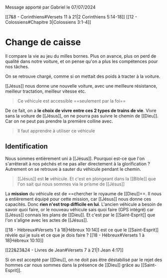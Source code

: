 Message apporté par Gabriel le 07/07/2024

[[7&8 - Corinthiens#Versets 11 à 21|2 Corinthiens 5:14-18]]
[[12 - Colossiens#Chapitre 3|Colossiens 3:1-4]]
# Change de caisse
Il compare la vie au jeu du milles bornes. Plus on avance, plus on perd de qualité dans notre voiture, et on pense qu'on a plus les compétences pour nos tâches.

On se retrouve chargé, comme si on mettait des poids à tracter à la voiture.

[[Jésus]] nous donne une nouvelle voiture, avec une meilleure résistance, meilleur tractation, meilleur vitesse etc.
> Ce véhicule est accessible ==seulement par la foi==

De ce fait, on a **le choix de vivre entre ces 2 types de trains de vie**. Vivre sans la voiture de [[Jésus]], on ne pourra pas suivre le chemin de [[Dieu]]. Car on ne peut pas prendre la première colline avec.
> Il faut apprendre à utiliser ce véhicule

## Identification
Nous sommes entièrement uni à [[Jésus]].
Pourquoi est-ce que l'on s'arrêterait à nos péchés et ne pas aller directement à la glorification ?
Autrement on se retrouve à sauter du véhicule pendant le chemin.
> [[Jésus]] est **le** véhicule. Et c'est en plongeant dans la [[Bible]] que l'on sait qui nous sommes via le prisme de [[Jésus]]

La **mission** du véhicule est de ==chercher le royaume de [[Dieu]]==.
Il nous a entièrement équipé pour cette mission, car [[Jésus]] nous donne ces capacités. Donc **rien n'est trop difficile en lui**.
L'ancien véhicule a besoin de savoir quoi faire, or le nouveau véhicule sais quoi faire (GPS intégré) car [[Jésus]] connais les plans de [[Dieu]]. Et c'est par le [[Saint-Esprit]] que l'on s'aligne avec les actes de [[Jésus]].

[[18 - Hébreux#Versets 1 à 18|Hébreux 10:14]] est ce que le [[Saint-Esprit]] révèle qui je suis et ce que je dois faire ? [[18 - Hébreux#Versets 1 à 18|Hébreux 10:10]]

[[22&23&24 - Livres de Jean#Versets 7 à 21|1 Jean 4:17]]

Si on est accepté par [[Dieu]], on ne doit pas être déstabilisé par le rejet des hommes car nous sommes dans la présence de [[Dieu]] grâce au [[Saint-Esprit]]. 

